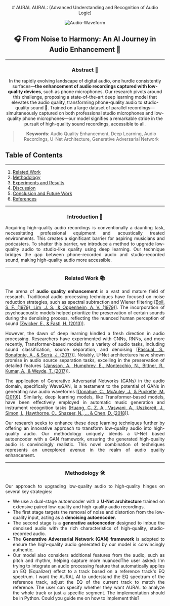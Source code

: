 <!-------------------------------------------------------------------------------------------->
<div align="center">
# AURAL
AURAL: (Advanced Understanding and Recognition of Audio Logic)

![Audio-Waveform](./images/audio_waveform.gif)
<!-------------------------------------------------------------------------------------------->
<div align="center">

## 🎧 From Noise to Harmony: An AI Journey in Audio Enhancement 🚀

</div>

---
<!-------------------------------------------------------------------------------------------->
<div align="center">

### Abstract 📜

</div>

In the rapidly evolving landscape of digital audio, one hurdle consistently surfaces—**the enhancement of audio recordings captured with low-quality devices**, such as phone microphones. Our research pivots around this challenge, proposing a state-of-the-art deep learning model that elevates the audio quality, transforming phone-quality audio to studio-quality sound 🎤. Trained on a large dataset of parallel recordings—simultaneously captured on both professional studio microphones and low-quality phone microphones—our model signifies a remarkable stride in the pursuit of high-quality sound recordings, accessible to all.

> **Keywords**: Audio Quality Enhancement, Deep Learning, Audio Recordings, U-Net Architecture, Generative Adversarial Network

</div>

## Table of Contents
---
1. [Related Work](#related-work)
2. [Methodology](#methodology)
3. [Experiments and Results](#experiments-and-results)
4. [Discussion](#discussion)
5. [Conclusion and Future Work](#conclusion-and-future-work)
6. [References](#references)

<div align="justify">

---
<!-------------------------------------------------------------------------------------------->

<div align="center">

### Introduction 🚪

</div>

Acquiring high-quality audio recordings is conventionally a daunting task, necessitating professional equipment and acoustically treated environments. This creates a significant barrier for aspiring musicians and podcasters. To shatter this barrier, we introduce a method to upgrade low-quality audio to studio-like quality using deep learning. Our technique bridges the gap between phone-recorded audio and studio-recorded sound, making high-quality audio more accessible.

---
<!-------------------------------------------------------------------------------------------->

<div align="center">

### Related Work 📚

</div>

The arena of **audio quality enhancement** is a vast and mature field of research. Traditional audio processing techniques have focused on noise reduction strategies, such as spectral subtraction and Wiener filtering [[Boll, S. F. (1979), Lim, J. S., & Oppenheim, A. V. (1979)]](https://ieeexplore.ieee.org/abstract/document/1456459). The incorporation of psychoacoustic models helped prioritize the preservation of certain sounds during the denoising process, reflecting the nuanced human perception of sound [[Zwicker, E., & Fastl, H. (2013)]](https://link.springer.com/book/10.1007/978-3-662-05008-1).

However, the dawn of deep learning kindled a fresh direction in audio processing. Researchers have experimented with CNNs, RNNs, and more recently, Transformer-based models for a variety of audio tasks, including sound classification, source separation, and denoising [[Pascual, S., Bonafonte, A., & Serrà, J. (2017)]](https://arxiv.org/abs/1703.09452). Notably, U-Net architectures have shown promise in audio source separation tasks, excelling in the preservation of detailed features [[Jansson, A., Humphrey, E., Montecchio, N., Bittner, R., Kumar, A., & Weyde, T. (2017)]](https://ismir2017.smcnus.org/wp-content/uploads/2017/10/171_Paper.pdf).

The application of Generative Adversarial Networks (GANs) in the audio domain, specifically WaveGAN, is a testament to the potential of GANs in generating raw audio waveforms [[Donahue, C., McAuley, J., & Puckette, M. (2019)]](https://openaccess.thecvf.com/content_CVPR_2019/html/Donahue_Adversarial_Audio_Synthesis_CVPR_2019_paper.html). Similarly, deep learning models, like Transformer-based models, have been effectively employed in automatic music generation and instrument recognition tasks [[Huang, C. Z. A., Vaswani, A., Uszkoreit, J., Simon, I., Hawthorne, C., Shazeer, N., ... & Chen, D. (2018)]](https://arxiv.org/abs/1809.04281).

Our research seeks to enhance these deep learning techniques further by offering an innovative approach to transform low-quality audio into high-quality audio. Our methodology uniquely blends a U-Net based autoencoder with a GAN framework, ensuring the generated high-quality audio is convincingly realistic. This novel combination of techniques represents an unexplored avenue in the realm of audio quality enhancement.

---
<!-------------------------------------------------------------------------------------------->

<div align="center">

### Methodology 🛠️

</div>

Our approach to upgrading low-quality audio to high-quality hinges on several key strategies:

- We use a dual-stage autoencoder with a **U-Net architecture** trained on extensive paired low-quality and high-quality audio recordings.
- The first stage targets the removal of noise and distortion from the low-quality input, acting as a **denoising autoencoder**.
- The second stage is a **generative autoencoder** designed to imbue the denoised audio with the rich characteristics of high-quality, studio-recorded audio.
- The **Generative Adversarial Network (GAN) framework** is adopted to ensure the high-quality audio generated by our model is convincingly authentic.
- Our model also considers additional features from the audio, such as pitch and rhythm, helping capture more nuancedThe user asked: I'm trying to integrate an audio processing feature that automatically applies an EQ (Equalizer) effect to a track based on a reference track's EQ spectrum. I want the AURAL AI to understand the EQ spectrum of the reference track, adjust the EQ of the current track to match the reference. The user can specify whether they want AURAL to analyze the whole track or just a specific segment. The implementation should be in Python. Could you guide me on how to implement this?
